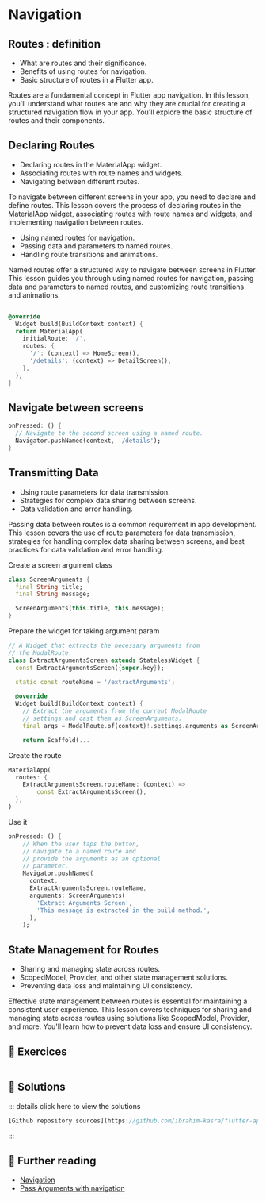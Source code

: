 # Navigation

##  Routes : definition

- What are routes and their significance.
- Benefits of using routes for navigation.
- Basic structure of routes in a Flutter app.

Routes are a fundamental concept in Flutter app navigation. In this lesson, you'll understand what routes are and why they are crucial for creating a structured navigation flow in your app. You'll explore the basic structure of routes and their components.

## Declaring Routes

- Declaring routes in the MaterialApp widget.
- Associating routes with route names and widgets.
- Navigating between different routes.

To navigate between different screens in your app, you need to declare and define routes. This lesson covers the process of declaring routes in the MaterialApp widget, associating routes with route names and widgets, and implementing navigation between routes.


- Using named routes for navigation.
- Passing data and parameters to named routes.
- Handling route transitions and animations.

Named routes offer a structured way to navigate between screens in Flutter. This lesson guides you through using named routes for navigation, passing data and parameters to named routes, and customizing route transitions and animations.

```dart

@override
  Widget build(BuildContext context) {
  return MaterialApp(
    initialRoute: '/',
    routes: {
      '/': (context) => HomeScreen(),
      '/details': (context) => DetailScreen(),
    },
  );
}
```


## Navigate between screens 
```dart
onPressed: () {
  // Navigate to the second screen using a named route.
  Navigator.pushNamed(context, '/details');
}
```

## Transmitting Data 

- Using route parameters for data transmission.
- Strategies for complex data sharing between screens.
- Data validation and error handling.


Passing data between routes is a common requirement in app development. This lesson covers the use of route parameters for data transmission, strategies for handling complex data sharing between screens, and best practices for data validation and error handling.


Create a screen argument class 

```dart
class ScreenArguments {
  final String title;
  final String message;

  ScreenArguments(this.title, this.message);
}
```


Prepare the widget for taking argument param
```dart
// A Widget that extracts the necessary arguments from
// the ModalRoute.
class ExtractArgumentsScreen extends StatelessWidget {
  const ExtractArgumentsScreen({super.key});

  static const routeName = '/extractArguments';

  @override
  Widget build(BuildContext context) {
    // Extract the arguments from the current ModalRoute
    // settings and cast them as ScreenArguments.
    final args = ModalRoute.of(context)!.settings.arguments as ScreenArguments;

    return Scaffold(...
```

Create the route 
```dart
MaterialApp(
  routes: {
    ExtractArgumentsScreen.routeName: (context) =>
        const ExtractArgumentsScreen(),
  },
)
```

Use it
```dart
onPressed: () {
    // When the user taps the button,
    // navigate to a named route and
    // provide the arguments as an optional
    // parameter.
    Navigator.pushNamed(
      context,
      ExtractArgumentsScreen.routeName,
      arguments: ScreenArguments(
        'Extract Arguments Screen',
        'This message is extracted in the build method.',
      ),
    );
```

## State Management for Routes

- Sharing and managing state across routes.
- ScopedModel, Provider, and other state management solutions.
- Preventing data loss and maintaining UI consistency.

Effective state management between routes is essential for maintaining a consistent user experience. This lesson covers techniques for sharing and managing state across routes using solutions like ScopedModel, Provider, and more. You'll learn how to prevent data loss and ensure UI consistency.

## 🧪 Exercices 

```dart
```

## 🎯 Solutions

::: details click here to view the solutions
```dart
[Github repository sources](https://github.com/ibrahim-kasra/flutter-app-dev-course)
```
::: 

## 📖 Further reading

- [Navigation](https://docs.flutter.dev/ui/navigation)
- [Pass Arguments with navigation](https://docs.flutter.dev/cookbook/navigation/navigate-with-arguments)